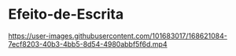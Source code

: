 # Efeito-de-Escrita

https://user-images.githubusercontent.com/101683017/168621084-7ecf8203-40b3-4bb5-8d54-4980abbf5f6d.mp4

